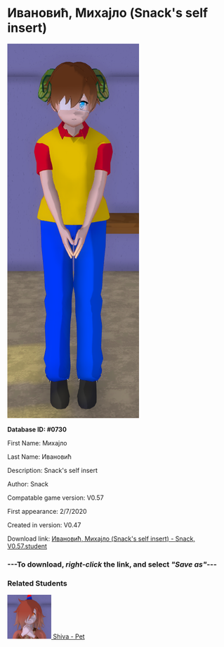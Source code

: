 # Ивановић, Михајло (Snack's self insert)

<img src="../../Files/Images/Ивановић, Михајло (Snack's self insert).png" title="Ивановић, Михајло (Snack's self insert) - Snack, V0.57">

**Database ID: #0730**

First Name: Михајло

Last Name: Ивановић

Description: Snack's self insert

Author: Snack

Compatable game version: V0.57

First appearance: 2/7/2020

Created in version: V0.47

Download link: <a href="https://raw.githubusercontent.com/Arbiter1223/Daigaku-Gurashi-Custom-Students/master/Files/Student%20Files/Ивановић%2C%20Михајло%20(Snack's%20self%20insert)%20-%20Snack%2C%20V0.57.student">Ивановић, Михајло (Snack's self insert) - Snack, V0.57.student</a>

### ---**To download, _right-click_ the link, and select _"Save as"_**---

### Related Students

<a href="Ивановић, Shiva (Snack's first dog).md"><img src="../../Files/Thumbs/Ивановић, Shiva (Snack's first dog).png" height="100" width="100" title="Ивановић, Shiva (Snack's first dog) - Snack, V0.57"></a><a href="Ивановић, Shiva (Snack's first dog).md"> Shiva - Pet</a>

